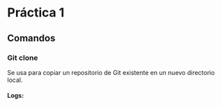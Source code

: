 # Práctica 1

## Comandos

### Git clone
Se usa para copiar un repositorio de Git existente en un nuevo directorio local.

#### Logs:

